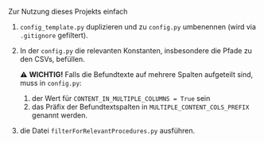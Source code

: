 Zur Nutzung dieses Projekts einfach
1. `config_template.py` duplizieren und zu `config.py` umbenennen (wird via `.gitignore` gefiltert).
2. In der `config.py` die relevanten Konstanten, insbesondere die Pfade zu den CSVs, befüllen.
    
    ⚠️ **WICHTIG!** Falls die Befundtexte auf mehrere Spalten aufgeteilt sind, muss in `config.py`:
   1. der Wert für `CONTENT_IN_MULTIPLE_COLUMNS = True` sein
   2. das Präfix der Befundtextspalten in `MULTIPLE_CONTENT_COLS_PREFIX` genannt werden.
2. die Datei `filterForRelevantProcedures.py` ausführen.